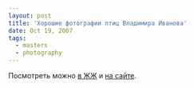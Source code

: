 ```yaml
---
layout: post
title: 'Хорошие фотографии птиц Владимира Иванова'
date: Oct 19, 2007
tags:
  - masters
  - photography
---
```


Посмотреть можно [в ЖЖ](http://izanoza.livejournal.com/) и [на сайте](http://www.izanoza.com/).
